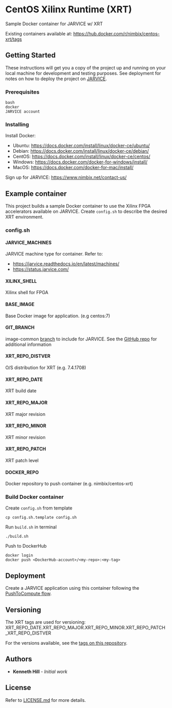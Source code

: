 # CentOS Xilinx Runtime (XRT)

Sample Docker container for JARVICE w/ XRT

Existing containers available at: https://hub.docker.com/r/nimbix/centos-xrt/tags

## Getting Started

These instructions will get you a copy of the project up and running on your local machine for development and testing purposes. See deployment for notes on how to deploy the project on [JARVICE](https://platform.jarvice.com).

### Prerequisites

```
bash
docker
JARVICE account
```

### Installing

Install Docker:

* Ubuntu:   https://docs.docker.com/install/linux/docker-ce/ubuntu/
* Debian:   https://docs.docker.com/install/linux/docker-ce/debian/
* CentOS:   https://docs.docker.com/install/linux/docker-ce/centos/
* Windows:  https://docs.docker.com/docker-for-windows/install/
* MacOS:    https://docs.docker.com/docker-for-mac/install/

Sign up for JARVICE: https://www.nimbix.net/contact-us/

## Example container

This project builds a sample Docker container to use the Xilinx FPGA accelerators available on JARVICE. Create `config.sh` to describe the desired XRT environment.

### config.sh

#### JARVICE_MACHINES

JARVICE machine type for container. Refer to:

* https://jarvice.readthedocs.io/en/latest/machines/
* https://status.jarvice.com/

#### XILINX_SHELL

Xilinx shell for FPGA

#### BASE_IMAGE

Base Docker image for application. (e.g centos:7)

#### GIT_BRANCH

image-common [branch](https://github.com/nimbix/image-common/branches) to include for JARVICE. See the [GitHub repo](https://github.com/nimbix/image-common) for additional information

#### XRT_REPO_DISTVER

O/S distribution for XRT (e.g. 7.4.1708)

#### XRT_REPO_DATE

XRT build date

#### XRT_REPO_MAJOR

XRT major revision

#### XRT_REPO_MINOR

XRT minor revision

#### XRT_REPO_PATCH

XRT patch level

#### DOCKER_REPO

Docker repository to push container (e.g. nimbix/centos-xrt)

### Build Docker container

Create `config.sh` from template

```
cp config.sh.template config.sh
```

Run `build.sh` in terminal

```
./build.sh
```

Push to DockerHub

```
docker login
docker push <DockerHub-account>/<my-repo>:<my-tag>
```

## Deployment

Create a JARVICE application using this container following the [PushToCompute flow](https://nimbix.zendesk.com/hc/en-us/articles/115005270063-Hello-World-Introduction-to-PushToCompute/).

## Versioning

The XRT tags are used for versioning: XRT_REPO_DATE.XRT_REPO_MAJOR.XRT_REPO_MINOR.XRT_REPO_PATCH_XRT_REPO_DISTVER

For the versions available, see the [tags on this repository](https://github.com/nimbix/centos-xrt/tags).

## Authors

* **Kenneth Hill** - *Initial work*

## License

Refer to [LICENSE.md](LICENSE.md) for more details.


